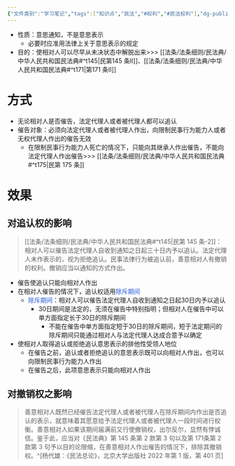 ```yaml
---
{"文件类别":"学习笔记","tags":["知识点","民法","#权利","#民法权利"],"dg-publish":true,"permalink":"/学习笔记studyup/民法总论/催告权/","dgPassFrontmatter":true,"created":"2024-10-27T22:56:04.390+08:00","updated":"2024-11-18T11:57:32.220+08:00"}
---
```


- 性质：意思通知，不是意思表示
	- 必要时应准用法律上关于意思表示的规定
- 目的：使相对人可以尽早从未决状态中解脱出来>>> [[法条/法条细则/民法典/中华人民共和国民法典#^t145\|民第145 条Ⅱ]]、[[法条/法条细则/民法典/中华人民共和国民法典#^t171\|第171 条Ⅱ]]
# 方式
- 无论相对人是否催告，法定代理人或者被代理人都可以追认
- 催告对象：必须向法定代理人或者被代理人作出，向限制民事行为能力人或者无权代理人作出的催告无效
	- 在限制民事行为能力人死亡的情况下，只能向其继承人作出催告，不能向法定代理人作出催告>>> [[法条/法条细则/民法典/中华人民共和国民法典#^t175\|民第 175 条]]
# 效果
## 对追认权的影响
> [[法条/法条细则/民法典/中华人民共和国民法典#^t145\|民第 145 条-2]]：相对人可以催告法定代理人自收到通知之日起三十日内予以追认。法定代理人未作表示的，视为拒绝追认。民事法律行为被追认前，善意相对人有撤销的权利。撤销应当以通知的方式作出。
- 催告使追认只能向相对人作出
- 在相对人催告的情况下，追认权适用<font color="#245bdb">除斥期间</font>
	- <font color="#245bdb">除斥期间</font>：相对人可以催告法定代理人自收到通知之日起30日内予以追认
		- 30日期间是法定的，无须在催告中特别指明；但相对人在催告中可以单方面指定长于30日的除斥期间
			- 不能在催告中单方面指定短于30日的除斥期间，短于法定期问的除斥期间只能通过相对人与法定代理人达成合意予以确定
- 使相对人取得追认或拒绝追认意思表示的排他性受领人地位
	- 在催告之前，追认或者拒绝追认的意思表示既可以向相对人作出，也可以向限制民事行为能力人作出
	- 在催告之后，此项意思表示只能向相对人作出
## 对撤销权之影响
>善意相对人既然已经催告法定代理人或者被代理人在除斥期间内作出是否追认的表示，就意味着其愿意给予法定代理人或者被代理人一段时间进行权衡。善意相对人如果该期间届满前又行使撤销权，出尔反尔，显然有悖诚信。鉴于此，应当对《民法典》第 145 条第 2 款第 3 句以及第 171条第 2 款第 3 句予以目的论限缩，在善意相对人作出催告的情况下，排除其撤销权。^[杨代雄：《民法总论》，北京大学出版社 2022 年第 1 版，第 401 页]